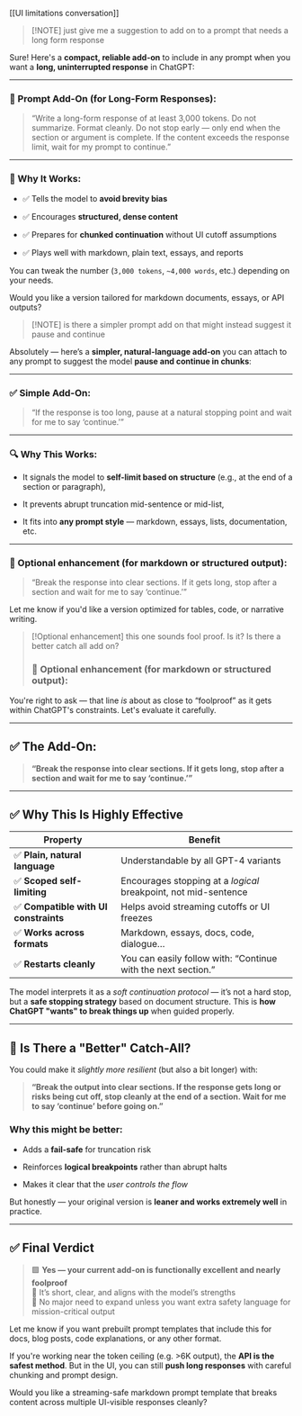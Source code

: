 [[UI limitations conversation]]

> [!NOTE] just give me a suggestion to add on to a prompt that needs a long form response

Sure! Here's a **compact, reliable add-on** to include in any prompt when you want a **long, uninterrupted response** in ChatGPT:

---

### 🔧 Prompt Add-On (for Long-Form Responses):

> “Write a long-form response of at least 3,000 tokens. Do not summarize. Format cleanly. Do not stop early — only end when the section or argument is complete. If the content exceeds the response limit, wait for my prompt to continue.”

---

### 🧠 Why It Works:

- ✅ Tells the model to **avoid brevity bias**
    
- ✅ Encourages **structured, dense content**
    
- ✅ Prepares for **chunked continuation** without UI cutoff assumptions
    
- ✅ Plays well with markdown, plain text, essays, and reports
    

You can tweak the number (`3,000 tokens`, `~4,000 words`, etc.) depending on your needs.

Would you like a version tailored for markdown documents, essays, or API outputs?


> [!NOTE] is there a simpler prompt add on that might instead suggest it pause and continue

Absolutely — here’s a **simpler, natural-language add-on** you can attach to any prompt to suggest the model **pause and continue in chunks**:

---

### ✅ Simple Add-On:

> “If the response is too long, pause at a natural stopping point and wait for me to say ‘continue.’”

---

### 🔍 Why This Works:

- It signals the model to **self-limit based on structure** (e.g., at the end of a section or paragraph),
    
- It prevents abrupt truncation mid-sentence or mid-list,
    
- It fits into **any prompt style** — markdown, essays, lists, documentation, etc.
    

---

### 🧠 Optional enhancement (for markdown or structured output):

> “Break the response into clear sections. If it gets long, stop after a section and wait for me to say ‘continue.’”

Let me know if you'd like a version optimized for tables, code, or narrative writing.



> [!Optional enhancement] this one sounds fool proof. Is it? Is there a better catch all add on?
> ### 🧠 Optional enhancement (for markdown or structured output):

You're right to ask — that line _is_ about as close to “foolproof” as it gets within ChatGPT's constraints. Let's evaluate it carefully.

---

## ✅ The Add-On:

> **“Break the response into clear sections. If it gets long, stop after a section and wait for me to say ‘continue.’”**

---

## ✅ Why This Is Highly Effective

|Property|Benefit|
|---|---|
|✅ **Plain, natural language**|Understandable by all GPT-4 variants|
|✅ **Scoped self-limiting**|Encourages stopping at a _logical_ breakpoint, not mid-sentence|
|✅ **Compatible with UI constraints**|Helps avoid streaming cutoffs or UI freezes|
|✅ **Works across formats**|Markdown, essays, docs, code, dialogue…|
|✅ **Restarts cleanly**|You can easily follow with: “Continue with the next section.”|

The model interprets it as a _soft continuation protocol_ — it’s not a hard stop, but a **safe stopping strategy** based on document structure. This is **how ChatGPT "wants" to break things up** when guided properly.

---

## 🤔 Is There a "Better" Catch-All?

You could make it _slightly more resilient_ (but also a bit longer) with:

> **“Break the output into clear sections. If the response gets long or risks being cut off, stop cleanly at the end of a section. Wait for me to say ‘continue’ before going on.”**

### Why this might be better:

- Adds a **fail-safe** for truncation risk
    
- Reinforces **logical breakpoints** rather than abrupt halts
    
- Makes it clear that the _user controls the flow_
    

But honestly — your original version is **leaner and works extremely well** in practice.

---

## ✅ Final Verdict

> 🟩 **Yes — your current add-on is functionally excellent and nearly foolproof**  
> 🧩 It’s short, clear, and aligns with the model’s strengths  
> 🧠 No major need to expand unless you want extra safety language for mission-critical output

Let me know if you want prebuilt prompt templates that include this for docs, blog posts, code explanations, or any other format.

If you're working near the token ceiling (e.g. >6K output), the **API is the safest method**. But in the UI, you can still **push long responses** with careful chunking and prompt design.

Would you like a streaming-safe markdown prompt template that breaks content across multiple UI-visible responses cleanly?

